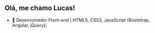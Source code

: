 ## Olá, me chamo Lucas! 

- 🔭 Desenvolvedor Front-end | HTML5, CSS3, JavaScript (Bootstrap, Angular, jQuery);
